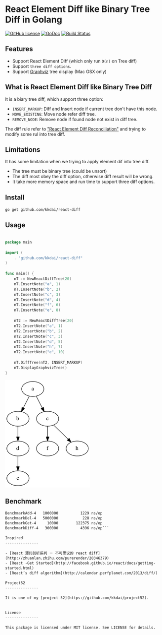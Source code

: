 React Element Diff like Binary Tree Diff in Golang
==================

[![GitHub license](https://img.shields.io/badge/license-MIT-blue.svg)](https://raw.githubusercontent.com/kkdai/react-diff/master/LICENSE)  [![GoDoc](https://godoc.org/github.com/kkdai/react-diff?status.svg)](https://godoc.org/github.com/kkdai/react-diff)  [![Build Status](https://travis-ci.org/kkdai/react-diff.svg?branch=master)](https://travis-ci.org/kkdai/react-diff)


Features
---------------

- Support React Element Diff (which only run `O(n)` on Tree diff)
- Support `three diff options`. 
- Support [Graphviz](http://www.graphviz.org/) tree display (Mac OSX only)

What is React Element Diff like Binary Tree Diff
---------------

It is a biary tree diff, which support three option: 

- `INSERT_MARKUP`: Diff and Insert node if current tree don't have this node.
- `MOVE_EXISTING`: Move node refer diff tree.
- `REMOVE_NODE`: Remove node if found node not exist in diff tree.

The diff rule refer to ["React Element Diff Reconciliation"](http://facebook.github.io/react/docs/reconciliation.html) and trying to modify some rul into tree diff.



Limitations
---------------

It has some limitation when we trying to apply element dif into tree diff.

- The tree must be binary tree (could be unsort)
- The diff most obey the diff option, otherwise diff result will be wrong.
- It take more memory space and run time to support three diff options.


Install
---------------
`go get github.com/kkdai/react-diff`


Usage
---------------

```go

package main

import (
	. "github.com/kkdai/react-diff"
)

func main() {
	nT := NewReactDiffTree(20)
	nT.InsertNote("a", 1)
	nT.InsertNote("b", 2)
	nT.InsertNote("c", 3)
	nT.InsertNote("d", 4)
	nT.InsertNote("f", 6)
	nT.InsertNote("e", 8)

	nT2 := NewReactDiffTree(20)
	nT2.InsertNote("a", 1)
	nT2.InsertNote("b", 2)
	nT2.InsertNote("c", 3)
	nT2.InsertNote("d", 5)
	nT2.InsertNote("h", 7)
	nT2.InsertNote("e", 10)

	nT.DiffTree(nT2, INSERT_MARKUP)
	nT.DisplayGraphvizTree()
}
```

![](images/ex1.png)


Benchmark
---------------

```
BenchmarkAdd-4 	 1000000	      1229 ns/op
BenchmarkDel-4 	 5000000	       228 ns/op
BenchmarkGet-4 	   10000	    122375 ns/op
BenchmarkDiff-4	  300000	      4396 ns/op```

Inspired
---------------

- [React 源码剖析系列 － 不可思议的 react diff](http://zhuanlan.zhihu.com/purerender/20346379)
- [React -Get Started](http://facebook.github.io/react/docs/getting-started.html)
- [React’s diff algorithm](http://calendar.perfplanet.com/2013/diff/)

Project52
---------------

It is one of my [project 52](https://github.com/kkdai/project52).


License
---------------

This package is licensed under MIT license. See LICENSE for details.

